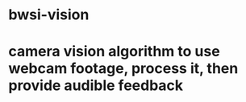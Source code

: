 # bwsi-vision
# camera vision algorithm to use webcam footage, process it, then provide audible feedback
